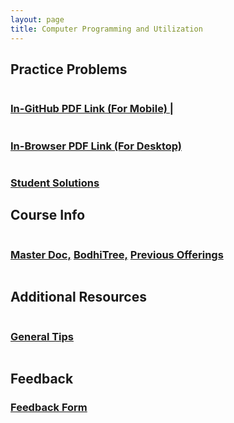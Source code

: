 ```yaml
---
layout: page
title: Computer Programming and Utilization
---
```

## Practice Problems
<h3 style="color: rgb(245,106,106,0.9); display: inline-block"><a href="https://github.com/paramrathour/CS-101/blob/main/Problems.pdf">In-GitHub PDF Link (For Mobile)	|</a></h3>
<h3 style="color: rgb(245,106,106,0.9); display: inline-block"><a href="https://paramrathour.github.io/CS-101/Problems.pdf">In-Browser PDF Link (For Desktop)</a></h3>

<h3 style="color: rgb(245,106,106,0.9);"><a href="{{ 'Solutions'}}">Student Solutions</a></h3>

## Course Info
<h3 style="color: rgb(245,106,106,0.9); display: inline-block"><a href="https://cs101.has.coffee/home">Master Doc,</a></h3>
<h3 style="color: rgb(245,106,106,0.9); display: inline-block"><a href="https://cs101.bodhi.cse.iitb.ac.in/">BodhiTree,</a></h3>
<!-- <h3 style="color: rgb(245,106,106,0.9); display: inline-block"><a href="https://bit.ly/cs101-2021-labs">Lab Problems,</a></h3> -->
<!-- <h3 style="color: rgb(245,106,106,0.9); display: inline-block"><a href="https://docs.google.com/document/d/18Q-B0KUxYmcTy1kYyc6KYTbJ1B8TSdMfKZMUNu7vwKc/edit">Course Evaluation Plan,</a></h3> -->
<!-- <h3 style="color: rgb(245,106,106,0.9); display: inline-block"><a href="https://docs.google.com/document/d/1ol1VVWZO-dCnRyRZQIWu1nSzI0R5eyXM2aP_nTiSaJw/edit?usp=sharing">Remote Procturing Instructions,</a></h3> -->
<h3 style="color: rgb(245,106,106,0.9); display: inline-block"><a href="https://www.cse.iitb.ac.in/~cs101/offerings.html">Previous Offerings</a></h3>

## Additional Resources
<!-- <h3 style="color: rgb(245,106,106,0.9); display: inline-block"><a href="https://en.cppreference.com/">C++ Documentation,</a></h3>
<h3 style="color: rgb(245,106,106,0.9); display: inline-block"><a href="https://www.youtube.com/playlist?list=PLlrATfBNZ98dudnM48yfGUldqGD0S4FFb">C++ by The Cherno*,</a></h3>
<h3 style="color: rgb(245,106,106,0.9); display: inline-block"><a href="https://www.learncpp.com/">Learn C++,</a></h3>
<h3 style="color: rgb(245,106,106,0.9); display: inline-block"><a href="https://www.geeksforgeeks.org/">GeeksforGeeks,</a></h3>
<h3 style="color: rgb(245,106,106,0.9); display: inline-block"><a href="https://cp-algorithms.com/">Competitive Programming Algorithms</a></h3>

\* - suggested by Tirthankar -->

<h3 style="color: rgb(245,106,106,0.9); display: inline-block"><a href="tips">General Tips</a></h3>

<!-- ## Practice Programming
<h3 style="color: rgb(245,106,106,0.9); display: inline-block"><a href="https://cses.fi/problemset/">CSES Problem Set,</a></h3>
<h3 style="color: rgb(245,106,106,0.9); display: inline-block"><a href="https://www.spoj.com/">SPOJ,</a></h3>
<h3 style="color: rgb(245,106,106,0.9); display: inline-block"><a href="https://www.hackerrank.com/dashboard">HackerRank,</a></h3>
<h3 style="color: rgb(245,106,106,0.9); display: inline-block"><a href="https://www.codechef.com/">CodeChef,</a></h3>
<h3 style="color: rgb(245,106,106,0.9); display: inline-block"><a href="https://codeforces.com/#">Codeforces,</a></h3>
<h3 style="color: rgb(245,106,106,0.9); display: inline-block"><a href="https://projecteuler.net/">Project Euler,</a></h3>
<h3 style="color: rgb(245,106,106,0.9); display: inline-block"><a href="https://atcoder.jp/">AtCoder,</a></h3>
<h3 style="color: rgb(245,106,106,0.9); display: inline-block"><a href="http://www.usaco.org/">USACO</a></h3>
 -->

## Feedback
<h3 style="color: rgb(245,106,106,0.9);"><a href="https://forms.gle/MVrMiESemgtGn5d48">Feedback Form</a></h3>
